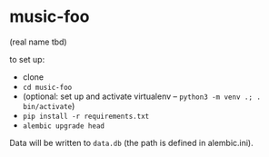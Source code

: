 music-foo
=========

(real name tbd)

to set up:
 - clone
 - `cd music-foo`
 - (optional: set up and activate virtualenv – `python3 -m venv .; . bin/activate`)
 - `pip install -r requirements.txt`
 - `alembic upgrade head`

Data will be written to `data.db` (the path is defined in alembic.ini).
